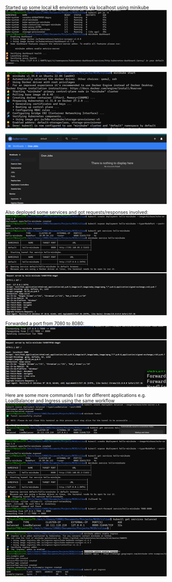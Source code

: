 Started up some local k8 environments via localhost using minikube 
![alt text](image.png)

![alt text](image-1.png)

![alt text](image-2.png)


Also deployed some services and got requests/responses involved: 
![alt text](image-4.png)
![alt text](image-3.png)

Forwarded a port from 7080 to 8080: 
![alt text](image-5.png)
![alt text](image-6.png)

Here are some more commands I ran for different applications e.g. LoadBalancer and Ingress 
using the same workflow 
![alt text](image-7.png)
![alt text](image-8.png)

![alt text](image-10.png)
![alt text](image-11.png)
![alt text](image-12.png)